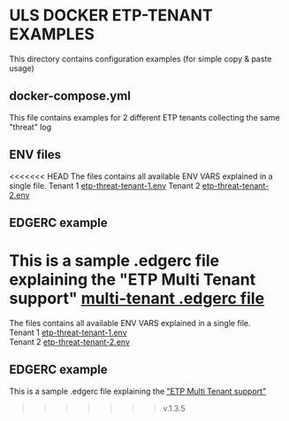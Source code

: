# ULS DOCKER ETP-TENANT EXAMPLES
This directory contains configuration examples (for simple copy & paste usage)

## docker-compose.yml
This file contains examples for 2 different ETP tenants collecting the same "threat" log

## ENV files
<<<<<<< HEAD
The files contains all available ENV VARS explained in a single file.
Tenant 1 [etp-threat-tenant-1.env](./etp-threat-tenant-1.env)
Tenant 2 [etp-threat-tenant-2.env](./etp-threat-tenant-2.env)

## EDGERC example
This is a sample .edgerc file explaining the "ETP Multi Tenant support"
[multi-tenant .edgerc file](./.edgerc-example)
=======
The files contains all available ENV VARS explained in a single file.  
Tenant 1 [etp-threat-tenant-1.env](./etp-threat-tenant-1.env)  
Tenant 2 [etp-threat-tenant-2.env](./etp-threat-tenant-2.env)  

## EDGERC example
This is a sample .edgerc file explaining the ["ETP Multi Tenant support"](./.edgerc-example)
>>>>>>> v.1.3.5
